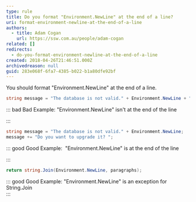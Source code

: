 ```yaml
---
type: rule
title: Do you format "Environment.NewLine" at the end of a line?
uri: format-environment-newline-at-the-end-of-a-line
authors:
  - title: Adam Cogan
    url: https://ssw.com.au/people/adam-cogan
related: []
redirects:
  - do-you-format-environment-newline-at-the-end-of-a-line
created: 2018-04-26T21:46:51.000Z
archivedreason: null
guid: 283e068f-6fa7-4385-b022-b1a80dfe92bf
---
```

You should format "Environment.NewLine" at the end of a line.

<!--endintro-->

```csharp
string message = "The database is not valid." + Environment.NewLine + "Do you want to upgrade it? ";
```

::: bad
Bad Example: "Environment.NewLine" isn't at the end of the line 

:::

```csharp
string message = "The database is not valid." + Environment.NewLine;
message += "Do you want to upgrade it? ";
```

::: good
Good Example:  "Environment.NewLine" is at the end of the line 

:::

```csharp
return string.Join(Environment.NewLine, paragraphs);
```

::: good
Good Example: "Environment.NewLine" is an exception for String.Join\
:::